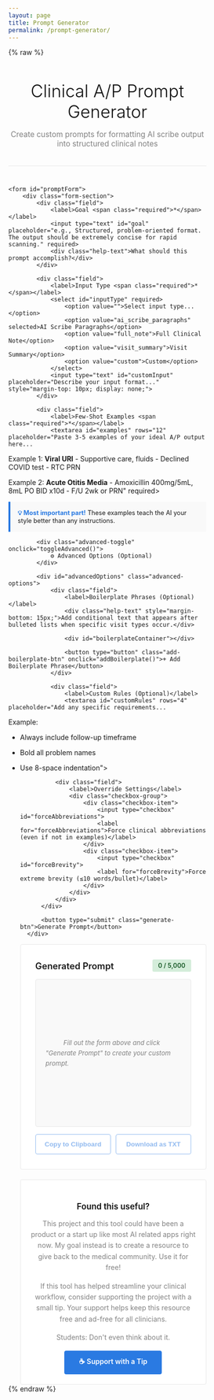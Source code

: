 ```yaml
---
layout: page
title: Prompt Generator
permalink: /prompt-generator/
---
```

{% raw %}
<style>
    /* The style block must remain inside the {% raw %} block. This should work now. */
    * {
        margin: 0;
        padding: 0;
        box-sizing: border-box;
    }

    /* NOTE: We are removing body/container overrides since Minima handles them */

    .header {
        text-align: center;
        margin-bottom: 40px;
        padding-bottom: 20px;
        border-bottom: 1px solid #e8e8e8;
    }

    .header h1 {
        font-size: 2.5em;
        font-weight: 300;
        color: #111;
        margin-bottom: 10px;
    }

    .header p {
        color: #828282;
        font-size: 1.1em;
    }

    .form-section {
        background: white;
        border: 1px solid #e8e8e8;
        border-radius: 4px;
        padding: 30px;
        margin-bottom: 20px;
    }

    .field {
        margin-bottom: 25px;
    }

    .field label {
        display: block;
        font-weight: 600;
        margin-bottom: 8px;
        color: #111;
    }

    .required {
        color: #e74c3c;
    }

    .help-text {
        font-size: 0.9em;
        color: #828282;
        margin-top: 5px;
        font-style: italic;
    }

    input[type="text"],
    textarea,
    select {
        width: 100%;
        padding: 10px;
        border: 1px solid #e8e8e8;
        border-radius: 4px;
        font-family: inherit;
        font-size: 14px;
    }

    input[type="text"]:focus,
    textarea:focus,
    select:focus {
        outline: none;
        border-color: #2a7ae2;
    }

    textarea {
        font-family: 'Monaco', 'Courier New', monospace;
        line-height: 1.5;
        resize: vertical;
    }

    .examples-box {
        background: #f9f9f9;
        border-left: 4px solid #2a7ae2;
        padding: 15px;
        margin-top: 10px;
        font-size: 0.9em;
    }

    .examples-box strong {
        color: #2a7ae2;
    }

    .advanced-toggle {
        background: #f9f9f9;
        border: 1px solid #e8e8e8;
        border-radius: 4px;
        padding: 15px;
        margin-bottom: 20px;
        cursor: pointer;
        text-align: center;
        font-weight: 600;
        color: #2a7ae2;
        transition: background 0.2s;
    }

    .advanced-toggle:hover {
        background: #f0f0f0;
    }

    .advanced-options {
        display: none;
        margin-top: 10px;
    }

    .advanced-options.show {
        display: block;
    }

    .checkbox-group {
        display: flex;
        flex-direction: column;
        gap: 10px;
    }

    .checkbox-item {
        display: flex;
        align-items: center;
        gap: 10px;
    }

    .checkbox-item input[type="checkbox"] {
        width: 18px;
        height: 18px;
    }

    .checkbox-item label {
        margin: 0;
        font-weight: 400;
    }

    .boilerplate-entry {
        background: #f9f9f9;
        border: 1px solid #e8e8e8;
        border-radius: 4px;
        padding: 15px;
        margin-bottom: 15px;
    }

    .boilerplate-header {
        display: flex;
        justify-content: space-between;
        align-items: center;
        margin-bottom: 10px;
    }

    .boilerplate-header h4 {
        font-size: 0.95em;
        color: #111;
        font-weight: 600;
    }

    .remove-btn {
        background: #e74c3c;
        color: white;
        border: none;
        border-radius: 3px;
        padding: 5px 10px;
        font-size: 0.85em;
        cursor: pointer;
        transition: background 0.2s;
    }

    .remove-btn:hover {
        background: #c0392b;
    }

    .add-boilerplate-btn {
        width: 100%;
        padding: 10px;
        background: white;
        color: #2a7ae2;
        border: 2px dashed #2a7ae2;
        border-radius: 4px;
        font-weight: 600;
        cursor: pointer;
        transition: all 0.2s;
    }

    .add-boilerplate-btn:hover {
        background: #f0f0f0;
    }

    .generate-btn {
        width: 100%;
        padding: 15px;
        background: #2a7ae2;
        color: white;
        border: none;
        border-radius: 4px;
        font-size: 1.1em;
        font-weight: 600;
        cursor: pointer;
        transition: background 0.2s;
    }

    .generate-btn:hover {
        background: #1e59a8;
    }

    .output-section {
        background: white;
        border: 1px solid #e8e8e8;
        border-radius: 4px;
        padding: 30px;
    }

    .output-header {
        display: flex;
        justify-content: space-between;
        align-items: center;
        margin-bottom: 15px;
    }

    .output-title {
        font-size: 1.3em;
        font-weight: 600;
    }

    .char-count {
        font-size: 0.9em;
        padding: 5px 12px;
        border-radius: 3px;
        font-weight: 600;
    }

    .char-count.good {
        background: #d4edda;
        color: #155724;
    }

    .char-count.warning {
        background: #fff3cd;
        color: #856404;
    }

    .char-count.danger {
        background: #f8d7da;
        color: #721c24;
    }

    .output-content {
        background: #f9f9f9;
        border: 1px solid #e8e8e8;
        border-radius: 4px;
        padding: 20px;
        min-height: 300px;
        font-family: 'Monaco', 'Courier New', monospace;
        font-size: 13px;
        line-height: 1.6;
        white-space: pre-wrap;
        word-wrap: break-word;
        max-height: 600px;
        overflow-y: auto;
    }

    .output-content.empty {
        display: flex;
        align-items: center;
        justify-content: center;
        color: #828282;
        font-family: inherit;
        font-style: italic;
    }

    .action-buttons {
        display: flex;
        gap: 10px;
        margin-top: 15px;
    }

    .copy-btn,
    .download-btn {
        flex: 1;
        padding: 12px;
        border: 1px solid #2a7ae2;
        background: white;
        color: #2a7ae2;
        border-radius: 4px;
        font-weight: 600;
        cursor: pointer;
        transition: all 0.2s;
    }

    .copy-btn:hover,
    .download-btn:hover {
        background: #2a7ae2;
        color: white;
    }

    .copy-btn.copied {
        background: #28a745;
        border-color: #28a745;
        color: white;
    }

    .copy-btn:disabled,
    .download-btn:disabled {
        opacity: 0.5;
        cursor: not-allowed;
    }

    .support-section {
        background: white;
        border: 1px solid #e8e8e8;
        border-radius: 4px;
        padding: 20px;
        margin-top: 20px;
        text-align: center;
    }

    .support-section h3 {
        font-size: 1.2em;
        font-weight: 600;
        color: #111;
        margin-bottom: 10px;
    }

    .support-section p {
        color: #828282;
        margin-bottom: 15px;
        line-height: 1.6;
    }

    .tip-jar-btn {
        display: inline-block;
        padding: 12px 30px;
        background: #2a7ae2;
        color: white;
        text-decoration: none;
        border-radius: 4px;
        font-weight: 600;
        transition: background 0.2s;
    }

    .tip-jar-btn:hover {
        background: #1e59a8;
    }
</style>
<div class="container">
    <div class="header">
        <h1>Clinical A/P Prompt Generator</h1>
        <p>Create custom prompts for formatting AI scribe output into structured clinical notes</p>
    </div>

    <form id="promptForm">
        <div class="form-section">
            <div class="field">
                <label>Goal <span class="required">*</span></label>
                <input type="text" id="goal" placeholder="e.g., Structured, problem-oriented format. The output should be extremely concise for rapid scanning." required>
                <div class="help-text">What should this prompt accomplish?</div>
            </div>

            <div class="field">
                <label>Input Type <span class="required">*</span></label>
                <select id="inputType" required>
                    <option value="">Select input type...</option>
                    <option value="ai_scribe_paragraphs" selected>AI Scribe Paragraphs</option>
                    <option value="full_note">Full Clinical Note</option>
                    <option value="visit_summary">Visit Summary</option>
                    <option value="custom">Custom</option>
                </select>
                <input type="text" id="customInput" placeholder="Describe your input format..." style="margin-top: 10px; display: none;">
            </div>

            <div class="field">
                <label>Few-Shot Examples <span class="required">*</span></label>
                <textarea id="examples" rows="12" placeholder="Paste 3-5 examples of your ideal A/P output here...

Example 1:
**Viral URI**
        - Supportive care, fluids
        - Declined COVID test
        - RTC PRN

Example 2:
**Acute Otitis Media**
        - Amoxicillin 400mg/5mL, 8mL PO BID x10d
        - F/U 2wk or PRN" required></textarea>
                <div class="examples-box">
                    <strong>💡 Most important part!</strong> These examples teach the AI your style better than any instructions.
                </div>
            </div>

            <div class="advanced-toggle" onclick="toggleAdvanced()">
                ⚙️ Advanced Options (Optional)
            </div>

            <div id="advancedOptions" class="advanced-options">
                <div class="field">
                    <label>Boilerplate Phrases (Optional)</label>
                    <div class="help-text" style="margin-bottom: 15px;">Add conditional text that appears after bulleted lists when specific visit types occur.</div>
                    
                    <div id="boilerplateContainer"></div>
                    
                    <button type="button" class="add-boilerplate-btn" onclick="addBoilerplate()">+ Add Boilerplate Phrase</button>
                </div>

                <div class="field">
                    <label>Custom Rules (Optional)</label>
                    <textarea id="customRules" rows="4" placeholder="Add any specific requirements...

Example:
- Always include follow-up timeframe
- Bold all problem names
- Use 8-space indentation"></textarea>
                </div>

                <div class="field">
                    <label>Override Settings</label>
                    <div class="checkbox-group">
                        <div class="checkbox-item">
                            <input type="checkbox" id="forceAbbreviations">
                            <label for="forceAbbreviations">Force clinical abbreviations (even if not in examples)</label>
                        </div>
                        <div class="checkbox-item">
                            <input type="checkbox" id="forceBrevity">
                            <label for="forceBrevity">Force extreme brevity (≤10 words/bullet)</label>
                        </div>
                    </div>
                </div>
            </div>

            <button type="submit" class="generate-btn">Generate Prompt</button>
        </div>
    </form>

    <div class="output-section">
        <div class="output-header">
            <div class="output-title">Generated Prompt</div>
            <div id="charCount" class="char-count good">0 / 5,000</div>
        </div>
        <div id="output" class="output-content empty">
            Fill out the form above and click "Generate Prompt" to create your custom prompt.
        </div>
        <div class="action-buttons">
            <button id="copyBtn" class="copy-btn" disabled>Copy to Clipboard</button>
            <button id="downloadBtn" class="download-btn" disabled>Download as TXT</button>
        </div>
    </div>

    <div class="support-section">
        <h3>Found this useful?</h3>
        <p>This project and this tool could have been a product or a start up like most AI related apps right now.  My goal instead is to create a resource to give back to the medical community.  Use it for free!</p>
        <p> If this tool has helped streamline your clinical workflow, consider supporting the project with a small tip. Your support helps keep this resource free and ad-free for all clinicians.</p> 
        <p>Students: Don't even think about it. </p>
        <a href="https://donate.stripe.com/14A9ANf3K8VjeAW7pT8bS00" target="_blank" class="tip-jar-btn">☕ Support with a Tip</a>
    </div>
</div>

<script>
    let boilerplateCount = 0;

    function addBoilerplate() {
        boilerplateCount++;
        const container = document.getElementById('boilerplateContainer');
        
        const entry = document.createElement('div');
        entry.className = 'boilerplate-entry';
        entry.id = `boilerplate-${boilerplateCount}`;
        entry.innerHTML = `
            <div class="boilerplate-header">
                <h4>Boilerplate Phrase ${boilerplateCount}</h4>
                <button type="button" class="remove-btn" onclick="removeBoilerplate(${boilerplateCount})">Remove</button>
            </div>
            <div style="margin-bottom: 10px;">
                <label style="font-weight: 500; font-size: 0.9em; margin-bottom: 5px;">Hook/Trigger</label>
                <input type="text" class="boilerplate-hook" placeholder='e.g., "well child check", "illness", "injury"' style="width: 100%;">
                <div class="help-text">What condition triggers this text?</div>
            </div>
            <div>
                <label style="font-weight: 500; font-size: 0.9em; margin-bottom: 5px;">Dot Phrase Text</label>
                <textarea class="boilerplate-text" rows="3" placeholder="Enter the text to insert when this condition is met..." style="width: 100%;"></textarea>
            </div>
            <div style="margin-top: 10px;">
                <label style="font-weight: 500; font-size: 0.9em; margin-bottom: 5px;">Text Formatting</label>
                <select class="boilerplate-format" style="width: 100%;">
                    <option value="italic">Italicized</option>
                    <option value="bold">Bold</option>
                    <option value="plain">Plain text</option>
                </select>
            </div>
        `;
        
        container.appendChild(entry);
    }

    function removeBoilerplate(id) {
        const entry = document.getElementById(`boilerplate-${id}`);
        if (entry) {
            entry.remove();
        }
    }

    function collectBoilerplates() {
        const entries = document.querySelectorAll('.boilerplate-entry');
        const boilerplates = [];
        
        entries.forEach(entry => {
            const hook = entry.querySelector('.boilerplate-hook').value.trim();
            const text = entry.querySelector('.boilerplate-text').value.trim();
            const format = entry.querySelector('.boilerplate-format').value;
            
            if (hook && text) {
                boilerplates.push({ hook, text, format });
            }
        });
        
        return boilerplates;
    }

    // Pattern analyzer
    const PatternAnalyzer = {
        analyzeBulletStyle(text) {
            const lines = text.split('\n');
            
            // Check for hyphen bullets
            const hyphenMatches = lines.filter(l => /^\s*-\s+/.test(l));
            if (hyphenMatches.length > 0) {
                const indent = hyphenMatches[0].search(/\S/);
                return { style: 'hyphen', indent: indent };
            }
            
            // Check for asterisk bullets
            const asteriskMatches = lines.filter(l => /^\s*\*\s+/.test(l) && !/\*\*/.test(l));
            if (asteriskMatches.length > 0) {
                const indent = asteriskMatches[0].search(/\S/);
                return { style: 'asterisk', indent: indent };
            }
            
            return { style: 'hyphen', indent: 0 };
        },

        detectBrevity(text) {
            const bullets = text.split('\n').filter(l => /^\s*[-*]\s+/.test(l));
            if (bullets.length === 0) return null;
            
            const wordCounts = bullets.map(b => {
                const content = b.replace(/^\s*[-*]\s+/, '').trim();
                return content.split(/\s+/).length;
            });
            
            const avg = wordCounts.reduce((a, b) => a + b, 0) / wordCounts.length;
            return Math.round(avg);
        },

        findAbbreviations(text) {
            const common = ['RTC', 'PRN', 'BID', 'TID', 'QID', 'PO', 'IM', 'IV', 'F/U'];
            return common.filter(abbr => text.includes(abbr));
        },

        detectFormatting(text) {
            return {
                hasBold: /\*\*[^*]+\*\*/.test(text),
                problemOriented: /\*\*[^*]+\*\*\s*\n\s*[-*]/.test(text)
            };
        }
    };

    // Prompt generator
    const PromptGenerator = {
        generate(data) {
            const sections = [];
            const analysis = this.analyzeExamples(data.examples);
            
            // Task description
            sections.push(this.generateTask(data, analysis));
            sections.push('\n---\n');
            
            // Input description
            sections.push(this.generateInput(data));
            sections.push('\n---\n');
            
            // Output structure
            sections.push(this.generateOutput(data, analysis));
            sections.push('\n---\n');
            
            // Rules
            sections.push(this.generateRules(data, analysis));
            sections.push('\n---\n');
            
            // Boilerplate (if provided)
            if (data.boilerplates.length > 0) {
                sections.push(this.generateBoilerplate(data));
                sections.push('\n---\n');
            }
            
            // Few-shot examples
            sections.push('## Few-Shot Examples\n\n');
            sections.push(data.examples.trim());
            sections.push('\n\n---');
            
            return sections.join('');
        },

        analyzeExamples(examples) {
            return {
                bulletStyle: PatternAnalyzer.analyzeBulletStyle(examples),
                brevity: PatternAnalyzer.detectBrevity(examples),
                abbreviations: PatternAnalyzer.findAbbreviations(examples),
                formatting: PatternAnalyzer.detectFormatting(examples)
            };
        },

        generateTask(data, analysis) {
            const inputMap = {
                'ai_scribe_paragraphs': 'AI scribe paragraph text',
                'full_note': 'full clinical note',
                'visit_summary': 'visit summary',
                'custom': data.customInput || 'provided input'
            };
            
            const brevityDesc = analysis.brevity && analysis.brevity <= 10 
                ? 'extremely concise and scannable' 
                : 'concise and well-organized';
            
            return `Reformat ${inputMap[data.inputType]} to ${data.goal.toLowerCase()}. The output should be ${brevityDesc}.`;
        },

        generateInput(data) {
            const inputMap = {
                'ai_scribe_paragraphs': 'The input will be paragraph-formatted text from an AI medical scribe, with one paragraph per diagnosis or topic.',
                'full_note': 'The input will be a complete clinical note.',
                'visit_summary': 'The input will be a summary of the patient visit.',
                'custom': data.customInput || 'The input format is as specified.'
            };
            
            return '## Input\n\n' + inputMap[data.inputType];
        },

        generateOutput(data, analysis) {
            let output = '## Output Structure\n\n';
            
            if (analysis.formatting.problemOriented) {
                output += '**[Problem/Diagnosis Name]**\n';
            }
            
            const indent = ' '.repeat(analysis.bulletStyle.indent);
            const bullet = analysis.bulletStyle.style === 'hyphen' ? '-' : '*';
            output += `${indent}${bullet} [Brief clinical point]\n`;
            output += `${indent}${bullet} [Action or plan item]\n\n`;
            
            if (analysis.brevity && analysis.brevity <= 10) {
                output += `Keep bullets very brief (approximately ${analysis.brevity} words per bullet).\n\n`;
            }
            
            return output;
        },

        generateRules(data, analysis) {
            const rules = ['## Formatting Rules\n'];
            let num = 1;
            
            // Formatting
            if (analysis.formatting.hasBold) {
                rules.push(`${num}. Bold problem/diagnosis names using **Problem Name** format\n`);
                num++;
            }
            
            // Bullet style
            const bulletChar = analysis.bulletStyle.style === 'hyphen' ? '-' : '*';
            rules.push(`${num}. Use ${bulletChar} for all bullets\n`);
            num++;
            
            if (analysis.bulletStyle.indent > 0) {
                rules.push(`${num}. Indent all bullets with ${analysis.bulletStyle.indent} spaces\n`);
                num++;
            }
            
            // Brevity
            if (data.forceBrevity || (analysis.brevity && analysis.brevity <= 10)) {
                rules.push(`${num}. Keep bullets extremely concise (under 10 words per bullet)\n`);
                num++;
                rules.push(`${num}. Use clinical shorthand and abbreviations\n`);
                num++;
            }
            
            // Abbreviations
            if (data.forceAbbreviations || analysis.abbreviations.length > 0) {
                const abbrs = analysis.abbreviations.length > 0 
                    ? analysis.abbreviations.join(', ')
                    : 'RTC, PRN, BID, TID, PO, etc.';
                rules.push(`${num}. Use standard medical abbreviations: ${abbrs}\n`);
                num++;
            }
            
            // Never fabricate
            rules.push(`${num}. Never fabricate or infer information not present in the source text\n`);
            num++;
            
            // Problem spacing
            if (analysis.formatting.problemOriented) {
                rules.push(`${num}. Insert a blank line between different problems\n`);
                num++;
            }
            
            // Custom rules
            if (data.customRules.trim()) {
                const customList = data.customRules.split('\n').filter(r => r.trim());
                customList.forEach(rule => {
                    const clean = rule.replace(/^[\s\-*\d.]+/, '').trim();
                    if (clean) {
                        rules.push(`${num}. ${clean}\n`);
                        num++;
                    }
                });
            }
            
            return rules.join('');
        },

        generateBoilerplate(data) {
            let section = '## Conditional Boilerplate Text\n\n';
            section += '[Insert after the bulleted list when applicable.]\n\n';
            
            data.boilerplates.forEach(bp => {
                section += `If ${bp.hook} discussed:\n`;
                
                // Add formatting instruction based on user selection
                if (bp.format === 'italic') {
                    section += `"${bp.text}" [Format this text in italics]\n\n`;
                } else if (bp.format === 'bold') {
                    section += `"${bp.text}" [Format this text in bold]\n\n`;
                } else {
                    section += `"${bp.text}"\n\n`;
                }
            });
            
            return section;
        }
    };

    // UI Controller
    const UI = {
        init() {
            this.form = document.getElementById('promptForm');
            this.output = document.getElementById('output');
            this.charCount = document.getElementById('charCount');
            this.copyBtn = document.getElementById('copyBtn');
            this.downloadBtn = document.getElementById('downloadBtn');
            this.inputType = document.getElementById('inputType');
            this.customInput = document.getElementById('customInput');
            
            this.bindEvents();
        },

        bindEvents() {
            this.form.addEventListener('submit', (e) => {
                e.preventDefault();
                this.generatePrompt();
            });
            
            this.copyBtn.addEventListener('click', () => this.copyToClipboard());
            this.downloadBtn.addEventListener('click', () => this.downloadPrompt());
            
            this.inputType.addEventListener('change', (e) => {
                this.customInput.style.display = e.target.value === 'custom' ? 'block' : 'none';
            });
        },

        generatePrompt() {
            const data = {
                goal: document.getElementById('goal').value,
                inputType: document.getElementById('inputType').value,
                customInput: document.getElementById('customInput').value,
                examples: document.getElementById('examples').value,
                boilerplates: collectBoilerplates(),
                customRules: document.getElementById('customRules').value,
                forceAbbreviations: document.getElementById('forceAbbreviations').checked,
                forceBrevity: document.getElementById('forceBrevity').checked
            };
            
            const prompt = PromptGenerator.generate(data);
            
            this.output.textContent = prompt;
            this.output.classList.remove('empty');
            this.updateCharCount(prompt.length);
            this.copyBtn.disabled = false;
            this.downloadBtn.disabled = false;
        },

        updateCharCount(count) {
            this.charCount.textContent = `${count.toLocaleString()} / 5,000`;
            
            this.charCount.classList.remove('good', 'warning', 'danger');
            if (count > 5000) {
                this.charCount.classList.add('danger');
            } else if (count > 4500) {
                this.charCount.classList.add('warning');
            } else {
                this.charCount.classList.add('good');
            }
        },

        async copyToClipboard() {
            const text = this.output.textContent;
            
            try {
                await navigator.clipboard.writeText(text);
                this.copyBtn.textContent = '✓ Copied!';
                this.copyBtn.classList.add('copied');
                
                setTimeout(() => {
                    this.copyBtn.textContent = 'Copy to Clipboard';
                    this.copyBtn.classList.remove('copied');
                }, 2000);
            } catch (err) {
                console.error('Copy failed:', err);
            }
        },

        downloadPrompt() {
            const text = this.output.textContent;
            const blob = new Blob([text], { type: 'text/plain' });
            const url = URL.createObjectURL(blob);
            const a = document.createElement('a');
            
            const goal = document.getElementById('goal').value;
            const filename = `clinical_prompt_${goal.toLowerCase().replace(/\s+/g, '_').substring(0, 30)}.txt`;
            
            a.href = url;
            a.download = filename;
            document.body.appendChild(a);
            a.click();
            document.body.removeChild(a);
            URL.revokeObjectURL(url);
        }
    };

    function toggleAdvanced() {
        const options = document.getElementById('advancedOptions');
        options.classList.toggle('show');
    }

    document.addEventListener('DOMContentLoaded', () => {
        UI.init();
    });
</script>
{% endraw %}